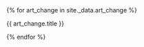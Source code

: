 <div>
{% for art_change in site._data.art_change %}
<p>{{ art_change.title }}</p>
{% endfor %}
</div>
